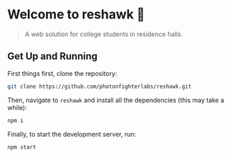 # Welcome to reshawk 👋

> A web solution for college students in residence halls.

## Get Up and Running

First things first, clone the repository:

```sh
git clone https://github.com/photonfighterlabs/reshawk.git
```

Then, navigate to `reshawk` and install all the dependencies (this may take a while):

```sh
npm i
```

Finally, to start the development server, run:

```sh
npm start
```
